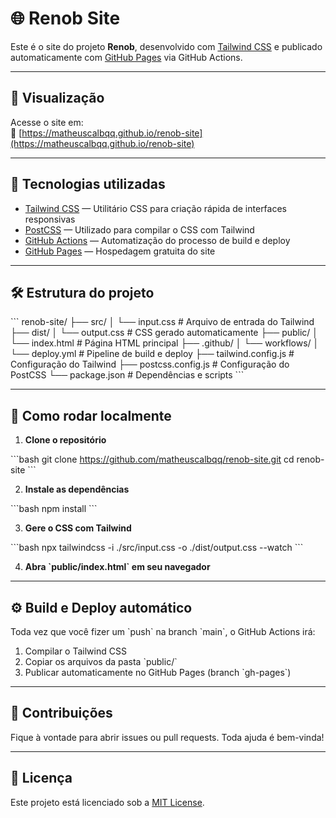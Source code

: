 # 🌐 Renob Site

Este é o site do projeto **Renob**, desenvolvido com [Tailwind CSS](https://tailwindcss.com/) e publicado automaticamente com [GitHub Pages](https://pages.github.com/) via GitHub Actions.

---

## 🚀 Visualização

Acesse o site em:  
🔗 [https://matheuscalbqq.github.io/renob-site](https://matheuscalbqq.github.io/renob-site)

---

## 🧱 Tecnologias utilizadas

- [Tailwind CSS](https://tailwindcss.com/) — Utilitário CSS para criação rápida de interfaces responsivas
- [PostCSS](https://postcss.org/) — Utilizado para compilar o CSS com Tailwind
- [GitHub Actions](https://github.com/features/actions) — Automatização do processo de build e deploy
- [GitHub Pages](https://pages.github.com/) — Hospedagem gratuita do site

---

## 🛠️ Estrutura do projeto

\`\`\`
renob-site/
├── src/
│   └── input.css         # Arquivo de entrada do Tailwind
├── dist/
│   └── output.css        # CSS gerado automaticamente
├── public/
│   └── index.html        # Página HTML principal
├── .github/
│   └── workflows/
│       └── deploy.yml    # Pipeline de build e deploy
├── tailwind.config.js    # Configuração do Tailwind
├── postcss.config.js     # Configuração do PostCSS
└── package.json          # Dependências e scripts
\`\`\`

---

## 🧪 Como rodar localmente

1. **Clone o repositório**

\`\`\`bash
git clone https://github.com/matheuscalbqq/renob-site.git
cd renob-site
\`\`\`

2. **Instale as dependências**

\`\`\`bash
npm install
\`\`\`

3. **Gere o CSS com Tailwind**

\`\`\`bash
npx tailwindcss -i ./src/input.css -o ./dist/output.css --watch
\`\`\`

4. **Abra \`public/index.html\` em seu navegador**

---

## ⚙️ Build e Deploy automático

Toda vez que você fizer um \`push\` na branch \`main\`, o GitHub Actions irá:

1. Compilar o Tailwind CSS
2. Copiar os arquivos da pasta \`public/\`
3. Publicar automaticamente no GitHub Pages (branch \`gh-pages\`)

---

## 🤝 Contribuições

Fique à vontade para abrir issues ou pull requests. Toda ajuda é bem-vinda!

---

## 📄 Licença

Este projeto está licenciado sob a [MIT License](LICENSE).
